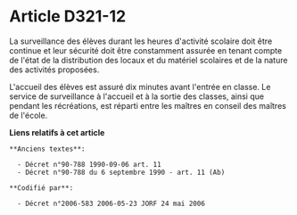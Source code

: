 # Article D321-12

La surveillance des élèves durant les heures d'activité scolaire doit être continue et leur sécurité doit être constamment
assurée en tenant compte de l'état de la distribution des locaux et du matériel scolaires et de la nature des activités
proposées.

L'accueil des élèves est assuré dix minutes avant l'entrée en classe. Le service de surveillance à l'accueil et à la sortie
des classes, ainsi que pendant les récréations, est réparti entre les maîtres en conseil des maîtres de l'école.

**Liens relatifs à cet article**

	**Anciens textes**:

	  - Décret n°90-788 1990-09-06 art. 11
	  - Décret n°90-788 du 6 septembre 1990 - art. 11 (Ab)

	**Codifié par**:

	  - Décret n°2006-583 2006-05-23 JORF 24 mai 2006
